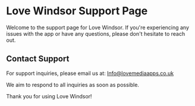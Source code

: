 # Love Windsor Support Page

Welcome to the support page for Love Windsor. If you're experiencing any issues with the app or have any questions, please don't hesitate to reach out.

## Contact Support

For support inquiries, please email us at: Info@lovemediaapps.co.uk

We aim to respond to all inquiries as soon as possible.

Thank you for using Love Windsor!
